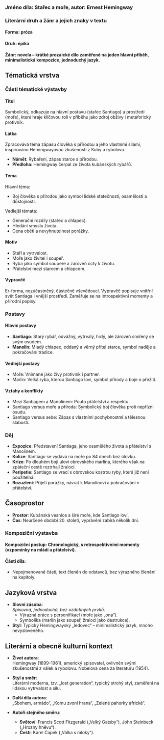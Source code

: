 ### **Jméno díla: Stařec a moře, autor: Ernest Hemingway**


### **Literární druh a žánr a jejich znaky v textu**
#### **Forma**: próza  
#### **Druh**: epika  
#### **Žánr**: novela – krátké prozaické dílo zaměřené na jeden hlavní příběh, minimalistická kompozice, jednoduchý jazyk.


## **Tématická vrstva**
### **Části tématické výstavby**
#### **Titul**  
Symbolický, odkazuje na hlavní postavu (stařec Santiago) a prostředí (moře), které hraje klíčovou roli v příběhu jako zdroj obživy i metaforický protivník.  

#### **Látka**  
Zpracovává téma zápasu člověka s přírodou a jeho vlastními silami, inspirováno Hemingwayovou zkušeností z Kuby a rybolovu.  
* **Námět**: Rybaření, zápas starce s přírodou.  
* **Předloha**: Hemingway čerpal ze života kubánských rybářů.

#### **Téma**  
Hlavní téma:  
- Boj člověka s přírodou jako symbol lidské statečnosti, osamělosti a důstojnosti.  

Vedlejší témata:  
- Generační rozdíly (stařec a chlapec).  
- Hledání smyslu života.  
- Cena oběti a nevyhnutelnost porážky.  

#### **Motiv**  
- Stáří a vytrvalost.  
- Moře jako živitel i soupeř.  
- Ryba jako symbol soupeře a zároveň úcty k životu.  
- Přátelství mezi starcem a chlapcem.

#### **Vypravěč**  
Er-forma, nezúčastněný, částečně vševědoucí. Vypravěč popisuje vnitřní svět Santiaga i vnější prostředí. Zaměřuje se na introspektivní momenty a přírodní popisy.


### **Postavy**
#### **Hlavní postavy**  
- **Santiago**: Starý rybář, odvážný, vytrvalý, hrdý, ale zároveň smířený se svým osudem.  
- **Manolin**: Mladý chlapec, oddaný a věrný přítel starce, symbol naděje a pokračování tradice.  

#### **Vedlejší postavy**  
- Moře: Vnímané jako živý protivník i partner.  
- Marlin: Velká ryba, kterou Santiago loví, symbol přírody a boje o přežití.  

#### **Vztahy a konflikty**  
- Mezi Santiagem a Manolinem: Pouto přátelství a respektu.  
- Santiago versus moře a příroda: Symbolický boj člověka proti nepřízni osudu.  
- Santiago versus sebe: Zápas s vlastními pochybnostmi a tělesnou slabostí.


### **Děj**
- **Expozice**: Představení Santiaga, jeho osamělého života a přátelství s Manolinem.  
- **Kolize**: Santiago se vydává na moře po 84 dnech bez úlovku.  
- **Krize**: Po dlouhém boji uloví obrovského marlina, kterého však na zpáteční cestě roztrhají žraloci.  
- **Peripetie**: Santiago se vrací s obrovskou kostrou ryby, která již není použitelná.  
- **Rozuzlení**: Přijetí porážky, návrat k Manolinovi a pokračování v přátelství.


## **Časoprostor**
- **Prostor**: Kubánská vesnice a širé moře, kde Santiago loví.  
- **Čas**: Neurčené období 20. století, vyprávění zabírá několik dní.


### **Kompoziční výstavba**
#### **Kompoziční postup**: Chronologický, s retrospektivními momenty (vzpomínky na mládí a přátelství).  
#### **Části díla**:  
- Nepojmenované části, text členěn do odstavců, bez výrazného členění na kapitoly.  


## **Jazyková vrstva**
- **Slovní zásoba**:  
  *Spisovná, jednoduchá, bez ozdobných prvků.*  
  - Výrazná práce s personifikací (moře jako „ona“).  
  - Symbolika (marlin jako soupeř, žraloci jako destrukce).  
- **Styl**: Typický Hemingwayský „ledovec“ – minimalistický jazyk, mnoho nevysloveného.  


## **Literární a obecně kulturní kontext**
- **Život autora**:  
Hemingway (1899–1961), americký spisovatel, ovlivněn svými zkušenostmi z válek a rybolovu. Nobelova cena za literaturu (1954).  

- **Styl a směr**:  
Literární moderna, tzv. „lost generation“, typický strohý styl, zaměření na lidskou vytrvalost a sílu.  

- **Další díla autora**:  
„Sbohem, armádo“, „Komu zvoní hrana“, „Zelené pahorky africké“.  

- **Autoři stejného směru**:  
  - **Světoví**: Francis Scott Fitzgerald („Velký Gatsby“), John Steinbeck („Hrozny hněvu“).  
  - **Čeští**: Karel Čapek („Válka s mloky“).  